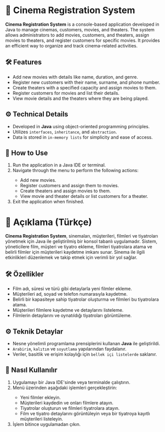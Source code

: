 <h1>🎥 Cinema Registration System</h1>
<p>
   <strong>Cinema Registration System</strong> is a console-based application developed in Java to manage cinemas, customers, movies, and theaters. The system allows administrators to add movies, customers, and theaters, assign movies to theaters, and register customers for specific movies. It provides an efficient way to organize and track cinema-related activities.
</p>

<h2>🛠️ Features</h2>
<ul>
   <li> Add new movies with details like name, duration, and genre.</li>
   <li> Register new customers with their name, surname, and phone number.</li>
   <li> Create theaters with a specified capacity and assign movies to them.</li>
   <li> Register customers for movies and list their details.</li>
   <li> View movie details and the theaters where they are being played.</li>
</ul>

<h2>⚙️ Technical Details</h2>
<ul>
   <li> Developed in <strong>Java</strong> using object-oriented programming principles.</li>
   <li> Utilizes <code>interfaces</code>, <code>inheritance</code>, and <code>abstraction</code>.</li>
   <li> Data is stored in <code>in-memory lists</code> for simplicity and ease of access.</li>
</ul>

<h2>🚀 How to Use</h2>
<ol>
   <li> Run the application in a Java IDE or terminal.</li>
   <li> Navigate through the menu to perform the following actions:</li>
   <ul>
      <li>Add new movies.</li>
      <li>Register customers and assign them to movies.</li>
      <li>Create theaters and assign movies to them.</li>
      <li>View movie and theater details or list customers for a theater.</li>
   </ul>
   <li> Exit the application when finished.</li>
</ol>

<h1>📜 Açıklama (Türkçe)</h1>
<p>
   <strong>Cinema Registration System</strong>, sinemaları, müşterileri, filmleri ve tiyatroları yönetmek için Java ile geliştirilmiş bir konsol tabanlı uygulamadır. Sistem, yöneticilere film, müşteri ve tiyatro ekleme, filmleri tiyatrolara atama ve belirli filmler için müşterileri kaydetme imkanı sunar. Sinema ile ilgili etkinlikleri düzenlemek ve takip etmek için verimli bir yol sağlar.
</p>

<h2>🛠️ Özellikler</h2>
<ul>
   <li> Film adı, süresi ve türü gibi detaylarla yeni filmler ekleme.</li>
   <li> Müşterileri ad, soyad ve telefon numarasıyla kaydetme.</li>
   <li> Belirli bir kapasiteye sahip tiyatrolar oluşturma ve filmleri bu tiyatrolara atama.</li>
   <li> Müşterileri filmlere kaydetme ve detaylarını listeleme.</li>
   <li> Filmlerin detaylarını ve oynatıldığı tiyatroları görüntüleme.</li>
</ul>

<h2>⚙️ Teknik Detaylar</h2>
<ul>
   <li> Nesne yönelimli programlama prensiplerini kullanan <strong>Java</strong> ile geliştirildi.</li>
   <li> <code>Arabirim</code>, <code>kalıtım</code> ve <code>soyutlama</code> yapılarından faydalanır.</li>
   <li> Veriler, basitlik ve erişim kolaylığı için <code>bellek içi listelerde</code> saklanır.</li>
</ul>

<h2>🚀 Nasıl Kullanılır</h2>
<ol>
   <li> Uygulamayı bir Java IDE'sinde veya terminalde çalıştırın.</li>
   <li> Menü üzerinden aşağıdaki işlemleri gerçekleştirin:</li>
   <ul>
      <li>Yeni filmler ekleyin.</li>
      <li>Müşterileri kaydedin ve onları filmlere atayın.</li>
      <li>Tiyatrolar oluşturun ve filmleri tiyatrolara atayın.</li>
      <li>Film ve tiyatro detaylarını görüntüleyin veya bir tiyatroya kayıtlı müşterileri listeleyin.</li>
   </ul>
   <li> İşlem bitince uygulamadan çıkın.</li>
</ol>
